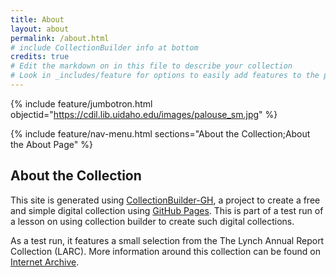 ```yaml
---
title: About
layout: about
permalink: /about.html
# include CollectionBuilder info at bottom
credits: true
# Edit the markdown on in this file to describe your collection
# Look in _includes/feature for options to easily add features to the page
---
```


{% include feature/jumbotron.html objectid="https://cdil.lib.uidaho.edu/images/palouse_sm.jpg" %}

{% include feature/nav-menu.html sections="About the Collection;About the About Page" %}

## About the Collection

This site is generated using [CollectionBuilder-GH](https://collectionbuilding.github.io/gh/), a project to create a free and simple digital collection using [GitHub Pages](https://pages.github.com/). This is part of a test run of a lesson on using collection builder to create such digital collections.

As a test run, it features a small selection from the The Lynch Annual Report Collection (LARC). More information around this collection can be found on [Internet Archive](https://archive.org/details/larc?tab=about). 


